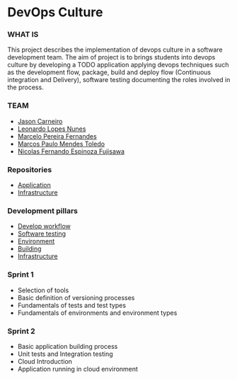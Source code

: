 # DevOps Culture

### WHAT IS

This project describes the implementation of devops culture in a software development team. The aim of project is to brings students into devops culture by developing a TODO application applying devops techniques such as the development flow, package, build and deploy flow (Continuous integration and Delivery), software testing documenting the roles involved in the process.

### TEAM

- [Jason Carneiro](https://www.linkedin.com/in/jason-carneiro/)
- [Leonardo Lopes Nunes](https://www.linkedin.com/in/leonardo-lopes/)
- [Marcelo Pereira Fernandes](https://www.linkedin.com/in/marcelo-pereira-fernandes/)
- [Marcos Paulo Mendes Toledo](https://www.linkedin.com/in/marcos-paulo-mendes-toledo-0255b5177/)
- [Nicolas Fernando Espinoza Fujisawa](https://www.linkedin.com/in/nicolas-fernando-56798517b/)

### Repositories

- [Application](https://github.com/toledompm/devops-app)
- [Infrastructure](https://github.com/toledompm/devops-infrastructure)

### Development pillars

- [Develop workflow](./docs/config_management/readme.md)
- [Software testing](./docs/tests/readme.md)
- [Environment](./docs/environment/readme.md)
- [Building](./docs/build/readme.md)
- [Infrastructure](./docs/infrastructure/readme.md)

### Sprint 1

- Selection of tools
- Basic definition of versioning processes
- Fundamentals of tests and test types
- Fundamentals of environments and environment types

### Sprint 2

- Basic application building process
- Unit tests and Integration testing
- Cloud Introduction
- Application running in cloud environment
